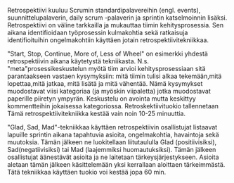 Retrospektiivi kuuluu Scrumin standardipalavereihin (engl. events), suunnittelupalaverin, daily scrum -palaverin ja sprintin katselmoinnin lisäksi. Retrospektiivi on väline tarkkailla ja mukauttaa tiimin kehitysprosessia. Sen aikana identifioidaan työprosessin kulmakohtia sekä ratkaisuja identifioituihin ongelmakohtiin käyttäen jotain retrospektiivitekniikkaa. 

"Start, Stop, Continue, More of, Less of Wheel" on esimerkki yhdestä retrospektiivin aikana käytetystä tekniikasta.  N.s. "meta"prosessikeskustelun myötä tiim  arvioi kehitysprosessiaan sitä parantaakseen vastaen kysymyksiin: mitä tiimin tulisi alkaa tekemään,mitä lopettaa,mitä jatkaa, mitä lisätä ja mitä vähentää. Nämä kysymykset muodostavat viisi kategoriaa (ja myöskin viipaletta)  jotka muodostavat paperille piiretyn ympyrän. Keskustelu on avointa mutta keskittyy kommentteihin jokaisessa kategoriossa. Retroskektiivituokio tallennetaan  Tämä retrospektiivitekniikka  kestää vain noin 10-25 minuuttia. 

"Glad, Sad, Mad"-tekniikkaa käyttäen retrospektiivin osallistujat listaavat lapuille sprintin aikana tapahtuvia asioita, ongelmakohtia, havaintoja sekä muutoksia. Tämän jälkeen ne luokitellaan liitutaululla Glad (positiivisiksi), Sad(negatiivisiksi) tai Mad (laajemmiksi huomautuksiksi). Tämän jälkeen osallistujat äänestävät asioita ja ne laitetaan tärkeysjärjestykseen. Asioita aletaan tämän jälkeen käsittelemään yksi kerrallaan aloittaen tärkeimmästä. Tätä tekniikkaa käyttäen tuokio voi kestää jopa 60 min.
